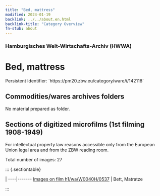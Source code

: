 ```yaml
---
title: "Bed, mattress"
modified: 2024-01-19
backlink: ../../about.en.html
backlink-title: "Category Overview"
fn-stub: about
---
```


### Hamburgisches Welt-Wirtschafts-Archiv (HWWA)

# Bed, mattress

<div class="hint">Persistent Identifier: `https://pm20.zbw.eu/category/ware/i/142118`</div>







## Commodities/wares archives folders





No material prepared as folder.



<a id="filmsections" />

## Sections of digitized microfilms (1st filming 1908-1949)

<p>For intellectual property law reasons accessible only from the European Union legal area and from the ZBW reading room.</p>



<p>Total number of images: 27</p>




::: {.sectiontable}

 | 
----|-------
<a class="btn" href="https://pm20.zbw.eu/film/h1/wa/W0040H/0537" rel="nofollow">Images on film h1/wa/W0040H/0537</a> | Bett, Matratze


:::
















